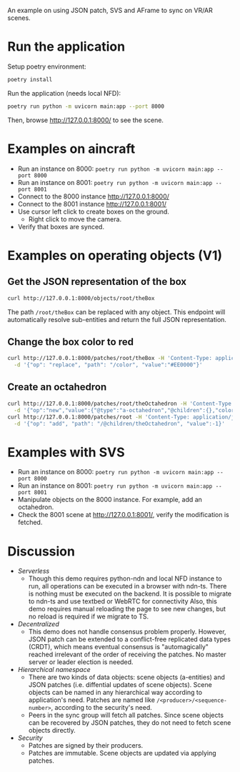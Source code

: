An example on using JSON patch, SVS and AFrame to sync on VR/AR scenes.

# Run the application

Setup poetry environment:
```bash
poetry install
```

Run the application (needs local NFD):
```bash
poetry run python -m uvicorn main:app --port 8000
```

Then, browse http://127.0.0.1:8000/ to see the scene.

# Examples on aincraft

- Run an instance on 8000: `poetry run python -m uvicorn main:app --port 8000`
- Run an instance on 8001: `poetry run python -m uvicorn main:app --port 8001`
- Connect to the 8000 instance http://127.0.0.1:8000/
- Connect to the 8001 instance http://127.0.0.1:8001/
- Use cursor left click to create boxes on the ground.
  - Right click to move the camera.
- Verify that boxes are synced.


# Examples on operating objects (V1)

## Get the JSON representation of the box

```bash
curl http://127.0.0.1:8000/objects/root/theBox
```

The path `/root/theBox` can be replaced with any object.
This endpoint will automatically resolve sub-entities and return the full JSON representation.

## Change the box color to red

```bash
curl http://127.0.0.1:8000/patches/root/theBox -H 'Content-Type: application/json' \
  -d '{"op": "replace", "path": "/color", "value":"#EE0000"}'
```

## Create an octahedron

```bash
curl http://127.0.0.1:8000/patches/root/theOctahedron -H 'Content-Type: application/json' \
  -d '{"op":"new","value":{"@type":"a-octahedron","@children":{},"color":"#FF926B","radius":1,"position": "2 1.5 -4"}}'
curl http://127.0.0.1:8000/patches/root -H 'Content-Type: application/json' \
  -d '{"op": "add", "path": "/@children/theOctahedron", "value":-1}'
```

# Examples with SVS

- Run an instance on 8000: `poetry run python -m uvicorn main:app --port 8000`
- Run an instance on 8001: `poetry run python -m uvicorn main:app --port 8001`
- Manipulate objects on the 8000 instance. For example, add an octahedron.
- Check the 8001 scene at http://127.0.0.1:8001/, verify the modification is fetched.

# Discussion

- *Serverless*
  - Though this demo requires python-ndn and local NFD instance to run, all operations can be executed in a browser
    with ndn-ts. There is nothing must be executed on the backend.
    It is possible to migrate to ndn-ts and use textbed or WebRTC for connectivity
    Also, this demo requires manual reloading the page to see new changes,
    but no reload is required if we migrate to TS.
- *Decentralized*
  - This demo does not handle consensus problem properly. However, JSON patch can be extended to a conflict-free
    replicated data types (CRDT), which means eventual consensus is "automagically" reached irrelevant of
    the order of receiving the patches. No master server or leader election is needed.
- *Hierarchical namespace*
  - There are two kinds of data objects: scene objects (a-entities) and JSON patches (i.e. diffential updates of scene objects).
    Scene objects can be named in any hierarchical way according to application's need.
    Patches are named like `/<producer>/<sequence-number>`, according to the security's need.
  - Peers in the sync group will fetch all patches.
    Since scene objects can be recovered by JSON patches, they do not need to fetch scene objects directly.
- *Security*
  - Patches are signed by their producers.
  - Patches are immutable. Scene objects are updated via applying patches.
